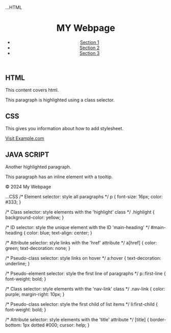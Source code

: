 ...HTML
<!DOCTYPE html>
<html lang="en">
<head>
    <meta charset="UTF-8">
    <meta name="viewport" content="width=device-width, initial-scale=1.0">
    <title>Document</title>
        <link rel="stylesheet" href="styles.css">
</head>
<body>
    <header>
        <h1 id="main-heading">MY Webpage</h1>
        <nav>
            <ul>
                <li><a href="#section1" class="nav-link">Section 1</a></li>
                <li><a href="#section2" class="nav-link">Section 2</a></li>
                <li><a href="#section3" class="nav-link">Section 3</a></li>
            </ul>
        </nav>
    </header>
    <main>
        <section id="section1">
            <h2>HTML</h2>
            <p>This content covers html.</p>
            <p class="highlight">This paragraph is highlighted using a class selector.</p>
        </section>
        <section id="section2">
            <h2>CSS</h2>
            <p>This gives you information about how to add stylesheet.</p>
            <a href="https://www.example.com" class="external-link">Visit Example.com</a>
        </section>
        <section id="section3">
            <h2>JAVA SCRIPT</h2>
            <p class="highlight">Another highlighted paragraph.</p>
            <p>This paragraph has an <span class="tooltip" title="This is a tooltip">inline element with a tooltip</span>.</p>
        </section>
    </main>
    <footer>
        <p>&copy; 2024 My  Webpage</p>
    </footer>
</body>
</html>

...CSS
/* Element selector: style all paragraphs */
p {
    font-size: 16px;
    color: #333;
}

/* Class selector: style elements with the 'highlight' class */
.highlight {
    background-color: yellow;
}

/* ID selector: style the unique element with the ID 'main-heading' */
#main-heading {
    color: blue;
    text-align: center;
}

/* Attribute selector: style links with the 'href' attribute */
a[href] {
    color: green;
    text-decoration: none;
}

/* Pseudo-class selector: style links on hover */
a:hover {
    text-decoration: underline;
}

/* Pseudo-element selector: style the first line of paragraphs */
p::first-line {
    font-weight: bold;
}

/* Class selector: style elements with the 'nav-link' class */
.nav-link {
    color: purple;
    margin-right: 10px;
}

/* Pseudo-class selector: style the first child of list items */
li:first-child {
    font-weight: bold;
}

/* Attribute selector: style elements with the 'title' attribute */
[title] {
    border-bottom: 1px dotted #000;
    cursor: help;
}
